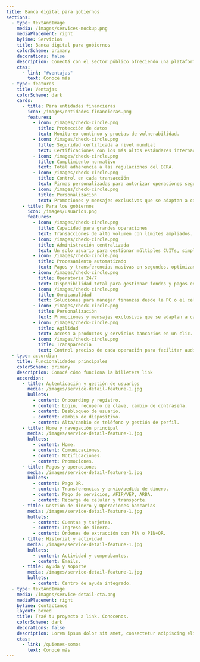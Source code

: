 ```yaml
---
title: Banca digital para gobiernos
sections:
  - type: textAndImage
    media: /images/services-mockup.png
    mediaPlacement: right
    byline: Servicios
    title: Banca digital para gobiernos
    colorScheme: primary
    decorations: false
    description: Conectá con el sector público ofreciendo una plataforma digital a medida de sus necesidades. Creamos cada funcionalidad escuchando a quienes la usan todos los días. ¿El resultado? Eficiencia y transparencia en cada operación
    ctas:
      - link: "#ventajas"
        text: Conocé más
  - type: features
    title: Ventajas
    colorScheme: dark
    cards:
      - title: Para entidades financieras
        icon: /images/entidades-financieras.png
        features:
          - icon: /images/check-circle.png
            title: Protección de datos
            text: Monitoreo continuo y pruebas de vulnerabilidad.
          - icon: /images/check-circle.png
            title: Seguridad certificada a nivel mundial
            text: Certificaciones con los más altos estándares internacionales de seguridad.
          - icon: /images/check-circle.png
            title: Cumplimiento normativo
            text: Total adherencia a las regulaciones del BCRA.
          - icon: /images/check-circle.png
            title: Control en cada transacción
            text: Firmas personalizadas para autorizar operaciones según montos, usuarios y niveles de aprobación.
          - icon: /images/check-circle.png
            title: Personalización
            text: Promociones y mensajes exclusivos que se adaptan a cada persona.
      - title: Para los gobiernos
        icon: /images/usuarios.png
        features:
          - icon: /images/check-circle.png
            title: Capacidad para grandes operaciones
            text: Transacciones de alto volumen con límites ampliados.
          - icon: /images/check-circle.png
            title: Administración centralizada
            text: Un solo usuario para gestionar múltiples CUITs, simplificando la operatoria.
          - icon: /images/check-circle.png
            title: Procesamiento automatizado
            text: Pagos y transferencias masivas en segundos, optimizando la gestión pública.
          - icon: /images/check-circle.png
            title: Operatoria 24/7
            text: Disponibilidad total para gestionar fondos y pagos en cualquier momento.
          - icon: /images/check-circle.png
            title: Omnicanalidad
            text: Soluciones para manejar finanzas desde la PC o el celular.
          - icon: /images/check-circle.png
            title: Personalización
            text: Promociones y mensajes exclusivos que se adaptan a cada persona.
          - icon: /images/check-circle.png
            title: Agilidad
            text: Acceso a productos y servicios bancarios en un clic.
          - icon: /images/check-circle.png
            title: Transparencia
            text: Control preciso de cada operación para facilitar auditorías.
  - type: accordion
    title: Funcionalidades principales
    colorScheme: primary
    description: Conocé cómo funciona la billetera link
    accordion:
      - title: Autenticación y gestión de usuarios
        media: /images/service-detail-feature-1.jpg
        bullets:
          - content: Onboarding y registro.
          - content: Login, recupero de clave, cambio de contraseña.
          - content: Desbloqueo de usuario.
          - content: cambio de dispositivo.
          - content: Alta/cambio de teléfono y gestión de perfil.
      - title: Home y navegación principal
        media: /images/service-detail-feature-1.jpg
        bullets:
          - content: Home.
          - content: Comunicaciones.
          - content: Notificaciones.
          - content: Promociones.
      - title: Pagos y operaciones
        media: /images/service-detail-feature-1.jpg
        bullets:
          - content: Pago QR.
          - content: Transferencias y envío/pedido de dinero.
          - content: Pago de servicios, AFIP/VEP, ARBA.
          - content: Recarga de celular y transporte.
      - title: Gestión de dinero y Operaciones bancarias
        media: /images/service-detail-feature-1.jpg
        bullets:
          - content: Cuentas y tarjetas.
          - content: Ingreso de dinero.
          - content: Órdenes de extracción con PIN o PIN+QR.
      - title: Historial y actividad
        media: /images/service-detail-feature-1.jpg
        bullets:
          - content: Actividad y comprobantes.
          - content: Emails.
      - title: Ayuda y soporte
        media: /images/service-detail-feature-1.jpg
        bullets:
          - content: Centro de ayuda integrado.
  - type: textAndImage
    media: /images/service-detail-cta.png
    mediaPlacement: right
    byline: Contactanos
    layout: boxed
    title: Traé tu proyecto a link. Conocenos.
    colorScheme: dark
    decorations: false
    description: Lorem ipsum dolor sit amet, consectetur adipiscing elit. Duis enim leo, ornare ut aliquet et, euismod bibendum ex. In volutpat sollicitudin purus quis consectetur.
    ctas:
      - link: /quienes-somos
        text: Conocé más
---
```

